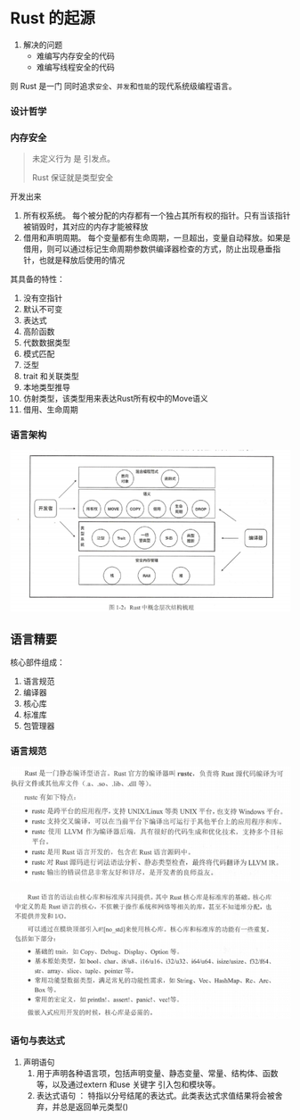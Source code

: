 # Rust 的起源

1. 解决的问题
   - 难编写内存安全的代码
   - 难编写线程安全的代码



则 Rust 是一门 同时追求`安全`、`并发`和`性能`的现代系统级编程语言。



### 设计哲学

###  内存安全

> 未定义行为 是 引发点。
>
> Rust 保证就是类型安全

开发出来

1. 所有权系统。 每个被分配的内存都有一个独占其所有权的指针。只有当该指针被销毁时，其对应的内存才能被释放
2. 借用和声明周期。 每个变量都有生命周期，一旦超出，变量自动释放。如果是借用，则可以通过标记生命周期参数供编译器检查的方式，防止出现悬垂指针，也就是释放后使用的情况



其具备的特性：

1. 没有空指针
2. 默认不可变
3. 表达式
4. 高阶函数
5. 代数数据类型
6. 模式匹配
7. 泛型
8. trait 和关联类型
9. 本地类型推导
10. 仿射类型，该类型用来表达Rust所有权中的Move语义
11. 借用、生命周期





###  语言架构

![image-20210406143517810](img/image-20210406143517810.png)





## 语言精要

核心部件组成：

1. 语言规范
2. 编译器
3. 核心库
4. 标准库
5. 包管理器



### 语言规范

![image-20210406143659382](img/image-20210406143659382.png)

![image-20210406143712651](img/image-20210406143712651.png)



### 语句与表达式

1. 声明语句
   1. 用于声明各种语言项，包括声明变量、静态变量、常量、结构体、函数等，以及通过extern 和use 关键字 引入包和模块等。
   2. 表达式语句 ： 特指以分号结尾的表达式。此类表达式求值结果将会被舍弃，并总是返回单元类型()